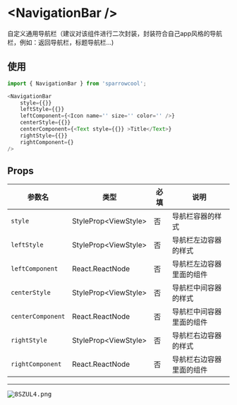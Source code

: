 # \<NavigationBar />

自定义通用导航栏（建议对该组件进行二次封装，封装符合自己app风格的导航栏，例如：返回导航栏，标题导航栏...)

## 使用

``` javascript
import { NavigationBar } from 'sparrowcool';

<NavigationBar
    style={{}}
    leftStyle={{}}
    leftComponent={<Icon name='' size='' color='' />}
    centerStyle={{}}
    centerComponent={<Text style={{}} >Title</Text>}
    rightStyle={{}}
    rightComponent={}
/>
```

## Props

|参数名|类型|必填|说明|
| --- | --- | --- | --- |
|`style`|StyleProp\<ViewStyle>|否|导航栏容器的样式|
|`leftStyle`|StyleProp\<ViewStyle>|否|导航栏左边容器的样式|
|`leftComponent`|React.ReactNode|否|导航栏左边容器里面的组件|
|`centerStyle`|StyleProp\<ViewStyle>|否|导航栏中间容器的样式|
|`centerComponent`|React.ReactNode|否|导航栏中间容器里面的组件|
|`rightStyle`|StyleProp\<ViewStyle>|否|导航栏右边容器的样式|
|`rightComponent`|React.ReactNode|否|导航栏右边容器里面的组件|

---

<kbd>
<img src="https://s2.ax1x.com/2020/03/09/8SZUL4.png" alt="8SZUL4.png" />
</kbd>
